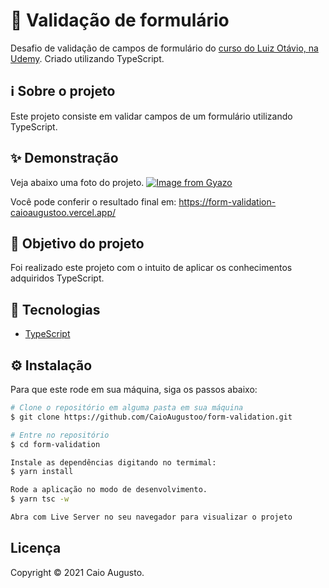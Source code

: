 # 💪 Validação de formulário

Desafio de validação de campos de formulário do [curso do Luiz Otávio, na Udemy](https://www.udemy.com/course/curso-de-javascript-moderno-do-basico-ao-avancado/). Criado utilizando TypeScript.

## ℹ️ Sobre o projeto

Este projeto consiste em validar campos de um formulário utilizando TypeScript.

## ✨ Demonstração

Veja abaixo uma foto do projeto.
[![Image from Gyazo](https://i.gyazo.com/02d8698a137f6717386d6d07d3f1d14e.png)](https://gyazo.com/02d8698a137f6717386d6d07d3f1d14e)

Você pode conferir o resultado final em: https://form-validation-caioaugustoo.vercel.app/

## 🎯 Objetivo do projeto

Foi realizado este projeto com o intuito de aplicar os conhecimentos adquiridos TypeScript.

## 📝 Tecnologias

- [TypeScript](https://www.typescriptlang.org/)

## ⚙️ Instalação

Para que este rode em sua máquina, siga os passos abaixo:

```bash
# Clone o repositório em alguma pasta em sua máquina
$ git clone https://github.com/CaioAugustoo/form-validation.git

# Entre no repositório
$ cd form-validation

Instale as dependências digitando no termimal:
$ yarn install

Rode a aplicação no modo de desenvolvimento.
$ yarn tsc -w 

Abra com Live Server no seu navegador para visualizar o projeto
```

## Licença
Copyright © 2021 Caio Augusto.
